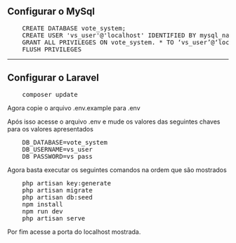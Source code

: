 <h2> Configurar o MySql</h2>
<pre>
    CREATE DATABASE vote_system;
    CREATE USER 'vs_user'@'localhost' IDENTIFIED BY mysql_native_password 'vs_pass';
    GRANT ALL PRIVILEGES ON vote_system. * TO ‘vs_user’@‘localhost’
    FLUSH PRIVILEGES
</pre>
<hr>
<h2> Configurar o Laravel </h2>

<pre>
    composer update
</pre>

<p>Agora copie o arquivo .env.example para .env</p>
<p>Após isso acesse o arquivo .env e mude os valores das seguintes chaves para os valores apresentados</p>
        
<pre>
    DB_DATABASE=vote_system
    DB_USERNAME=vs_user
    DB_PASSWORD=vs_pass
</pre>

<p>Agora basta executar os seguintes comandos na ordem que são mostrados</p>

<pre>
    php artisan key:generate
    php artisan migrate
    php artisan db:seed
    npm install
    npm run dev
    php artisan serve
</pre>
<p>Por fim acesse a porta do localhost mostrada.</p>
